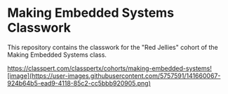 # Making Embedded Systems Classwork
This repository contains the classwork for the "Red Jellies" cohort of the Making Embedded Systems class.

https://classpert.com/classpertx/cohorts/making-embedded-systems![image](https://user-images.githubusercontent.com/5757591/141660067-924b64b5-ead9-4118-85c2-cc5bbb920905.png)

